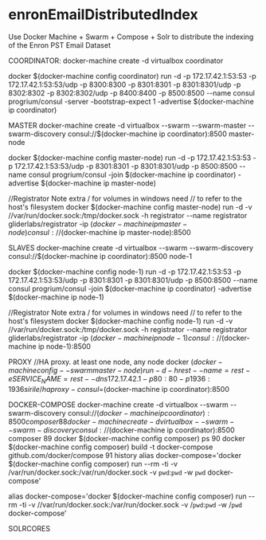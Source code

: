 # enronEmailDistributedIndex 
Use Docker Machine + Swarm + Compose + Solr to distribute the indexing of the Enron  PST Email Dataset

COORDINATOR:
docker-machine create -d virtualbox coordinator

docker $(docker-machine config coordinator) run -d -p 172.17.42.1:53:53 -p 172.17.42.1:53:53/udp -p 8300:8300 -p 8301:8301 -p 8301:8301/udp -p 8302:8302 -p 8302:8302/udp -p 8400:8400 -p 8500:8500 --name consul progrium/consul -server -bootstrap-expect 1 -advertise $(docker-machine ip coordinator)


MASTER
docker-machine create -d virtualbox --swarm --swarm-master --swarm-discovery consul://$(docker-machine ip coordinator):8500 master-node

docker $(docker-machine config master-node) run -d -p 172.17.42.1:53:53 -p 172.17.42.1:53:53/udp -p 8301:8301 -p 8301:8301/udp -p 8500:8500 --name consul progrium/consul -join $(docker-machine ip coordinator) -advertise $(docker-machine ip master-node)

//Registrator Note extra / for volumes in windows need // to refer to the host's filesystem
docker $(docker-machine config master-node) run -d -v //var/run/docker.sock:/tmp/docker.sock -h registrator --name registrator gliderlabs/registrator -ip $(docker-machine ip master-node) consul://$(docker-machine ip master-node):8500 


  


SLAVES
docker-machine create -d virtualbox --swarm --swarm-discovery consul://$(docker-machine ip coordinator):8500 node-1

docker $(docker-machine config node-1) run -d -p 172.17.42.1:53:53 -p 172.17.42.1:53:53/udp -p 8301:8301 -p 8301:8301/udp -p 8500:8500 --name consul progrium/consul -join $(docker-machine ip coordinator) -advertise $(docker-machine ip node-1)

//Registrator Note extra / for volumes in windows need // to refer to the host's filesystem
docker $(docker-machine config node-1) run -d -v //var/run/docker.sock:/tmp/docker.sock -h registrator --name registrator gliderlabs/registrator -ip $(docker-machine ip node-1) consul://$(docker-machine ip node-1):8500



PROXY
//HA proxy. at least one node, any node
docker $(docker-machine config --swarm master-node) run -d -h rest --name=rest -e SERVICE_NAME=rest --dns 172.17.42.1 -p 80:80 -p 1936:1936 sirile/haproxy -consul=$(docker-machine ip coordinator):8500

DOCKER-COMPOSE
docker-machine create -d virtualbox --swarm --swarm-discovery consul://$(docker-machine ip coordinator):8500 composer
  88  docker-machine create -d virtualbox --swarm --swarm-discovery consul://$(docker-machine ip coordinator):8500 composer
  89  docker $(docker-machine config composer) ps
  90  docker $(docker-machine config composer) build -t docker-compose github.com/docker/compose
  91  history
alias docker-compose='docker $(docker-machine config composer)  run --rm -ti -v /var/run/docker.sock:/var/run/docker.sock -v `pwd`:`pwd` -w `pwd` docker-compose'

alias docker-compose='docker $(docker-machine config composer)  run --rm -ti -v //var/run/docker.sock:/var/run/docker.sock -v /`pwd`:`pwd` -w /`pwd` docker-compose'


SOLRCORES

